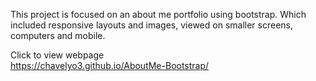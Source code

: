 This project is focused on an about me portfolio using bootstrap. Which included responsive layouts and images, viewed on smaller screens, computers and mobile.

Click to view webpage<br>
https://chavelyo3.github.io/AboutMe-Bootstrap/
